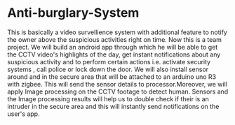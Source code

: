 # Anti-burglary-System
This is basically a video survellience system with additional feature to notify the owner above the suspicious activities right on time.
Now this is a team project.
We will build an android app through which he will be able to get the CCTV video's highlights of the day, get instant notifications about any suspicious activity and to perform certain actions i.e. activate security systems , call police or lock down the door.
We will also install sensor around and in the secure area that will be attached to an arduino uno R3 with zigbee. This will send the sensor details to processor.Moreover, we will apply Image processing on the CCTV footage to detect human.
Sensors and the Image processing results will help us to double check if their is an intruder in the secure area and this will instantly send notifications on the user's app.
